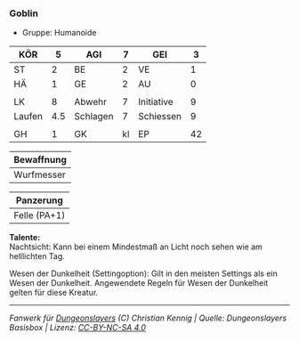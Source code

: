 ### Goblin  
- Gruppe: Humanoide  

| KÖR | 5 | AGI | 7 | GEI | 3 |
| --- | --- | --- | --- | --- | --- |
| ST | 2 | BE | 2 | VE | 1 |
| HÄ | 1 | GE | 2 | AU | 0 |
|  |  |  |  |  |  |
| LK | 8 | Abwehr | 7 | Initiative | 9 |
| Laufen | 4.5 | Schlagen | 7 | Schiessen | 9 |
|  |  |  |  |  |  |
| GH | 1 | GK | kl | EP | 42 |


| Bewaffnung |
| --- |
| Wurfmesser |


| Panzerung |
| --- |
| Felle (PA+1) |


**Talente:**  
Nachtsicht: Kann bei einem Mindestmaß an Licht noch sehen wie am helllichten Tag.

Wesen der Dunkelheit (Settingoption): Gilt in den meisten Settings als ein Wesen der Dunkelheit. Angewendete Regeln für Wesen der Dunkelheit gelten für diese Kreatur.





___
*Fanwerk für [Dungeonslayers](https://www.dungeonslayers.net/) (C) Christian Kennig | Quelle: Dungeonslayers Basisbox | Lizenz: [CC-BY-NC-SA 4.0](https://creativecommons.org/licenses/by-nc-sa/4.0/deed.de)*